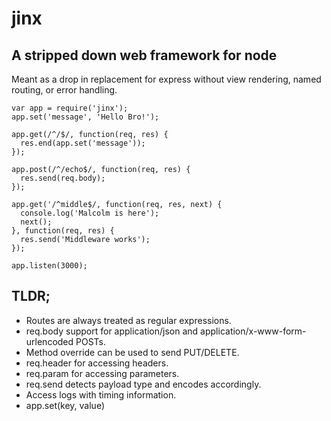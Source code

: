 jinx
====

A stripped down web framework for node
--------------------------------------

Meant as a drop in replacement for express without view rendering, named routing, or error handling.

    var app = require('jinx');
    app.set('message', 'Hello Bro!');

    app.get(/^/$/, function(req, res) {
      res.end(app.set('message'));
    });

    app.post(/^/echo$/, function(req, res) {
      res.send(req.body);
    });

    app.get('/^middle$/, function(req, res, next) {
      console.log('Malcolm is here');
      next();
    }, function(req, res) {
      res.send('Middleware works');
    });

    app.listen(3000);

TLDR;
-----

* Routes are always treated as regular expressions.
* req.body support for application/json and application/x-www-form-urlencoded POSTs.
* Method override can be used to send PUT/DELETE.
* req.header for accessing headers.
* req.param for accessing parameters.
* req.send detects payload type and encodes accordingly.
* Access logs with timing information.
* app.set(key, value)
